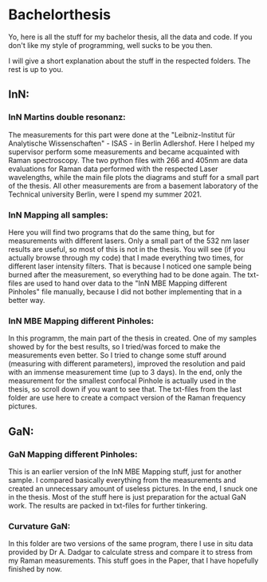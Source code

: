 # Bachelorthesis 
Yo, here is all the stuff for my bachelor thesis, all the data and code. If you don't like my style of programming, well sucks to be you then.

I will give a short explanation about the stuff in the respected folders. The rest is up to you.


## InN:
### InN Martins double resonanz:
The measurements for this part were done at the "Leibniz-Institut für Analytische Wissenschaften" - ISAS - in Berlin Adlershof. Here I helped my supervisor perform some measurements and became acquainted with Raman spectroscopy. The two python files with 266 and 405nm are data evaluations for Raman data performed with the respected Laser wavelengths, while the main file plots the diagrams and stuff for a small part of the thesis. All other measurements are from a basement laboratory of the Technical university Berlin, were I spend my summer 2021.


### InN Mapping all samples:
Here you will find two programs that do the same thing, but for measurements with different lasers. Only a small part of the  532 nm laser results are useful, so most of this is not in the thesis. You will see (if you actually browse through my code) that I made everything two times, for different laser intensity filters. That is because I noticed one sample being burned after the measurement, so everything had to be done again.
The txt-files are used to hand over data to the "InN MBE Mapping different Pinholes" file manually, because I did not bother implementing that in a better way.

### InN MBE Mapping different Pinholes:
In this programm, the main part of the thesis in created. 
One of my samples showed by for the best results, so I tried/was forced to make the measurements even better. So I tried to change some stuff around (measuring with different parameters), improved the resolution and paid with an immense measurement time (up to 3 days). In the end, only the measurement for the smallest confocal Pinhole is actually used in the thesis, so scroll down if you want to see that. The txt-files from the last folder are use here to create a compact version of the Raman frequency pictures.

## GaN:
### GaN Mapping different Pinholes:
This is an earlier version of the InN MBE Mapping stuff, just for another sample. I compared basically everything from the measurements and created an unnecessary amount of useless pictures. In the end, I snuck one in the thesis. Most of the stuff here is just preparation for the actual GaN work. The results are packed in txt-files for further tinkering.

### Curvature GaN:
In this folder are two versions of the same program, there I use in situ data provided by Dr A. Dadgar to calculate stress and compare it to stress from my Raman measurements. 
This stuff goes in the Paper, that I have hopefully finished by now. 
